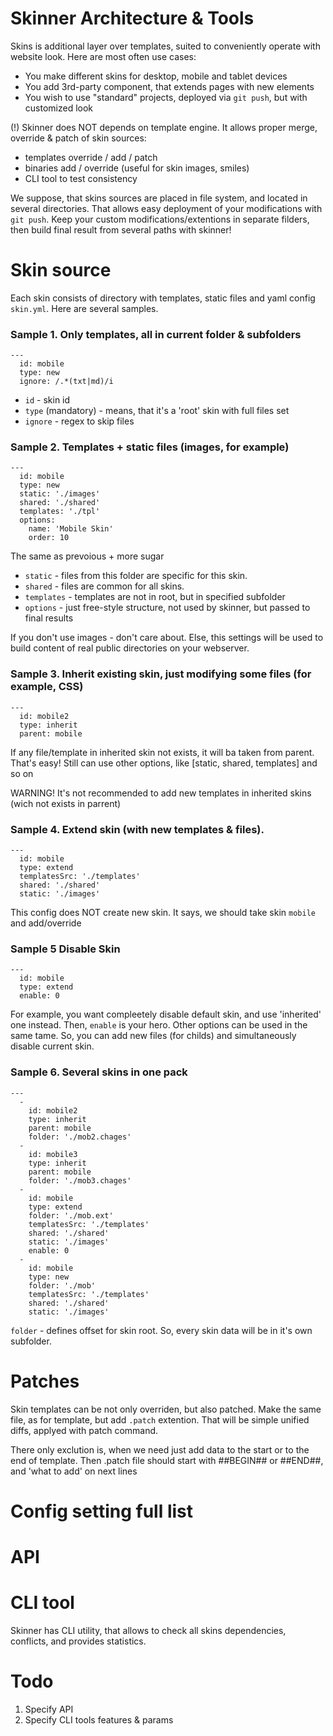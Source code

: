 Skinner Architecture & Tools
============================

Skins is additional layer over templates, suited to conveniently operate with website look. Here are most often use cases:

- You make different skins for desktop, mobile and tablet devices
- You add 3rd-party component, that extends pages with new elements
- You wish to use "standard" projects, deployed via `git push`, but with customized look

(!) Skinner does NOT depends on template engine. It allows proper merge, override & patch of skin sources:

- templates override / add / patch
- binaries add / override (useful for skin images, smiles)
- CLI tool to test consistency

We suppose, that skins sources are placed in file system, and located in several directories. That allows easy
deployment of your modifications with `git push`. Keep your custom modifications/extentions in separate filders,
then build final result from several paths with skinner!

Skin source
===========

Each skin consists of directory with templates, static files and yaml config `skin.yml`. Here are several samples.

### Sample 1. Only templates, all in current folder & subfolders

    ---
      id: mobile
      type: new
      ignore: /.*(txt|md)/i

- `id` - skin id
- `type` (mandatory) - means, that it's a 'root' skin with full files set
- `ignore` - regex to skip files

### Sample 2. Templates + static files (images, for example)

    ---
      id: mobile
      type: new
      static: './images'
      shared: './shared'
      templates: './tpl'
      options:
        name: 'Mobile Skin'
        order: 10

The same as prevoious + more sugar

- `static` - files from this folder are specific for this skin.
- `shared` - files are common for all skins.
- `templates` - templates are not in root, but in specified subfolder
- `options` - just free-style structure, not used by skinner, but passed to final results

If you don't use images - don't care about. Else, this settings will be used to build content of real public
directories on your webserver.

### Sample 3. Inherit existing skin, just modifying some files (for example, CSS)

    ---
      id: mobile2
      type: inherit
      parent: mobile

If any file/template in inherited skin not exists, it will ba taken from parent. That's easy! Still can use
other options, like [static, shared, templates] and so on

WARNING! It's not recommended to add new templates in inherited skins (wich not exists in parrent)

### Sample 4. Extend skin (with new templates & files).

    ---
      id: mobile
      type: extend
      templatesSrc: './templates'
      shared: './shared'
      static: './images'

This config does NOT create new skin. It says, we should take skin `mobile` and add/override

### Sample 5 Disable Skin

    ---
      id: mobile
      type: extend
      enable: 0

For example, you want compleetely disable default skin, and use 'inherited' one instead. Then,
`enable` is your hero. Other options can be used in the same tame. So, you can add new files (for childs)
and simultaneously disable current skin.

### Sample 6. Several skins in one pack

    ---
      -
        id: mobile2
        type: inherit
        parent: mobile
        folder: './mob2.chages'
      -
        id: mobile3
        type: inherit
        parent: mobile
        folder: './mob3.chages'
      -
        id: mobile
        type: extend
        folder: './mob.ext'
        templatesSrc: './templates'
        shared: './shared'
        static: './images'
        enable: 0
      -
        id: mobile
        type: new
        folder: './mob'
        templatesSrc: './templates'
        shared: './shared'
        static: './images'

`folder` - defines offset for skin root. So, every skin data will be in it's own subfolder.

Patches
=======

Skin templates can be not only overriden, but also patched. Make the same file, as for template,
but add `.patch` extention. That will be simple unified diffs, applyed with patch command.

There only exclution is, when we need just add data to the start or to the end of template. Then
.patch file should start with ##BEGIN## or ##END##, and 'what to add' on next lines

Config setting full list
========================

API
===


CLI tool
========

Skinner has CLI utility, that allows to check all skins dependencies, conflicts, and provides
statistics.

Todo
====

1. Specify API
2. Specify CLI tools features & params
